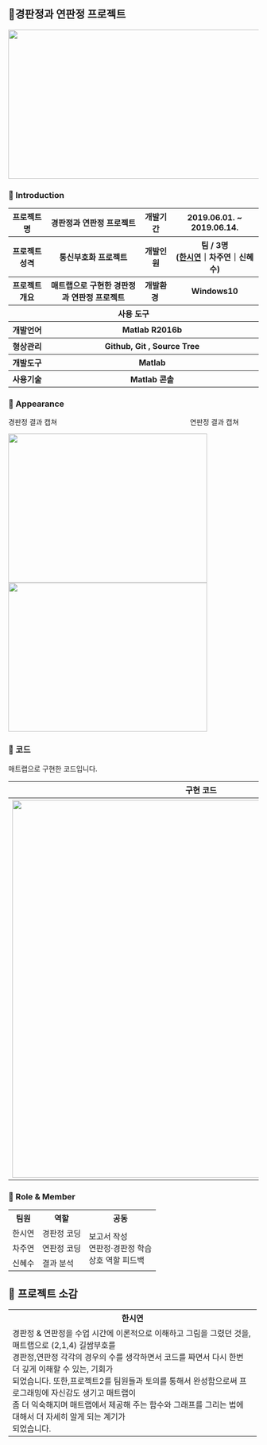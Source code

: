 ## :gem:경판정과 연판정 프로젝트

<center><img src="https://user-images.githubusercontent.com/66079830/90397894-827a5d00-e0d3-11ea-9b71-ffeed0761cbe.png" width="700px" height="300px"></center>
    
### 👋 Introduction
<table>
    <tr>
        <th>프로젝트 명 </th>
        <th>경판정과 연판정 프로젝트</th>
        <th>개발기간</th>
        <th>2019.06.01. ~ 2019.06.14.</th>
    </tr>
    <tr>
        <th>프로젝트 성격</th>
        <th>통신부호화 프로젝트</th>
        <th>개발인원</th>
        <th>팀 / 3명<br>
            (<a href="https://github.com/ithansiyeon?tab=repositories" target="_blank">한시연</a>｜차주연｜신혜수)
        </th>
    </tr>
    <tr>
        <th>프로젝트 개요</th>
        <th>매트랩으로 구현한 경판정과 연판정 프로젝트</th>
        <th>개발환경&nbsp;</th>
        <th>Windows10</th>
    </tr>
    <tr>
        <th colspan="5">사용 도구</th>
    </tr>
    <tr>
        <th>개발언어</th>
        <th colspan="3">Matlab R2016b</th>
    </tr>
    <tr>
        <th>형상관리</th>
        <th colspan="3">Github, Git , Source Tree</th>
    </tr>
    <tr>
        <th>개발도구</th>
        <th colspan="3">Matlab</th>
    </tr>
    <tr>
        <th>사용기술</th>
        <th colspan="3">Matlab 콘솔</th>
    </tr>
</table>

###  📼 Appearance
경판정 결과 캡쳐&nbsp;&nbsp;&nbsp;&nbsp;&nbsp;&nbsp;&nbsp;&nbsp;&nbsp;&nbsp;&nbsp;&nbsp;&nbsp;&nbsp;&nbsp;&nbsp;&nbsp;&nbsp;&nbsp;&nbsp;&nbsp;&nbsp;&nbsp;&nbsp;&nbsp;&nbsp;&nbsp;&nbsp;&nbsp;&nbsp;&nbsp;&nbsp;&nbsp;&nbsp;&nbsp;&nbsp;&nbsp;&nbsp;&nbsp;&nbsp;&nbsp;&nbsp;&nbsp;&nbsp;&nbsp;&nbsp;&nbsp;&nbsp;&nbsp;&nbsp;&nbsp;&nbsp;&nbsp;&nbsp;&nbsp;&nbsp;&nbsp;&nbsp;&nbsp;&nbsp;&nbsp;&nbsp;&nbsp;&nbsp;&nbsp;&nbsp;&nbsp; 연판정 결과 캡쳐

<img src="https://user-images.githubusercontent.com/66079830/90981801-046bf980-e59e-11ea-912b-db6d6fa96236.png" width="400px" height="300px"><img src="https://user-images.githubusercontent.com/66079830/90981817-19e12380-e59e-11ea-99b2-7568c7b948f8.png" width="400px" height="300px">



### :key: 코드
매트랩으로 구현한 코드입니다.

<table>
    <tr>
        <th colspan="4">구현 코드</th>
    </tr>
    <tr>
        <th colspan="4"><img width="760"
                src="https://user-images.githubusercontent.com/66079830/90981993-49446000-e59f-11ea-9035-cee95141ca0f.gif">
        </th>
    </tr>
</table>

### 📑 Role & Member
<table>
    <tr>
        <th>팀원</th>
        <th>역할</th>
        <th>공동</th>
    </tr>
    <tr>
        <td>한시연</td>
        <td>경판정 코딩</td>
        <td rowspan="3">보고서 작성<br>연판정·경판정 학습<br>상호 역할 피드백</td>
    </tr>
    <tr>
        <td>차주연</td>
        <td>연판정 코딩</td>
    </tr>
    <tr>
        <td>신혜수</td>
        <td>결과 분석</td>
    </tr>
</table>

## :memo: 프로젝트 소감

<table style="width:500px;">
    <tr>
        <th>한시연</th>
    </tr>
    <tr>
        <td>
            경판정 & 연판정을 수업 시간에 이론적으로 이해하고 그림을 그렸던 것을, 매트랩으로 (2,1,4) 길쌈부호를<br> 
            경판정,연판정 각각의 경우의 수를 생각하면서 코드를 짜면서 다시 한번 더 깊게 이해할 수 있는, 기회가<br> 
            되었습니다. 또한,프로젝트2를 팀원들과 토의를 통해서 완성함으로써 프로그래밍에 자신감도 생기고 매트랩이<br>
            좀 더 익숙해지며 매트랩에서 제공해 주는 함수와 그래프를 그리는 법에 대해서 더 자세히 알게 되는 계기가<br> 되었습니다.
        </td>
    </tr>
</table>

                                                                                                                                      

